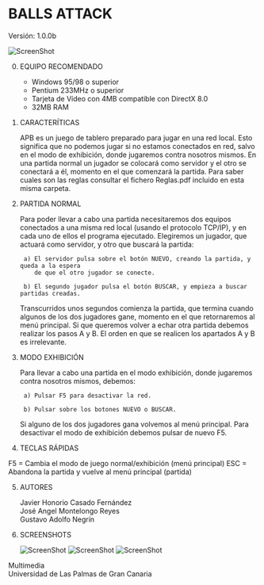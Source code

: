 BALLS ATTACK 
============
Versión: 1.0.0b

![ScreenShot](https://raw.github.com/jhcasado/screenshots/master/Balls_Attack/apb_01.png)

0. EQUIPO RECOMENDADO
   * Windows 95/98 o superior
   * Pentium 233MHz o superior 
   * Tarjeta de Vídeo con 4MB compatible con DirectX 8.0 
   * 32MB RAM   


1. CARACTERÍTICAS

      APB es un juego de tablero preparado para jugar en una red local. Esto significa 
   que no podemos jugar si no estamos conectados en red, salvo en el modo de exhibición, 
   donde jugaremos contra nosotros mismos. En una partida normal un jugador se colocará
   como servidor y el otro se conectará a él, momento en el que comenzará la partida.
   Para saber cuales son las reglas consultar el fichero Reglas.pdf incluido en esta 
   misma carpeta.


2. PARTIDA NORMAL

      Para poder llevar a cabo una partida necesitaremos dos equipos conectados a una misma 
   red local (usando el protocolo TCP/IP), y en cada uno de ellos el programa ejecutado. 
   Elegiremos un jugador, que actuará como servidor, y otro que buscará la partida:

		a) El servidor pulsa sobre el botón NUEVO, creando la partida, y queda a la espera
           de que el otro jugador se conecte.

		b) El segundo jugador pulsa el botón BUSCAR, y empieza a buscar partidas creadas.

      Transcurridos unos segundos comienza la partida, que termina cuando algunos de los dos 
   jugadores gane, momento en el que retornaremos al menú principal. Si que queremos volver
   a echar otra partida debemos realizar los pasos A y B. El orden en que se realicen los
   apartados A y B es irrelevante.


3. MODO EXHIBICIÓN

      Para llevar a cabo una partida en el modo exhibición, donde jugaremos contra nosotros
   mismos, debemos:
	
		a) Pulsar F5 para desactivar la red.

		b) Pulsar sobre los botones NUEVO o BUSCAR.

      Si alguno de los dos jugadores gana volvemos al menú principal. Para desactivar el modo 
   de exhibición debemos pulsar de nuevo F5.


4. TECLAS RÁPIDAS
	
  F5 = Cambia el modo de juego normal/exhibición (menú principal)
  ESC = Abandona la partida y vuelve al menú principal (partida)

	
5. AUTORES
    
   Javier Honorio Casado Fernández  
   José Angel Montelongo Reyes  
   Gustavo Adolfo Negrín  


6. SCREENSHOTS

   ![ScreenShot](https://raw.github.com/jhcasado/screenshots/master/Balls_Attack/apb_02.png)
   ![ScreenShot](https://raw.github.com/jhcasado/screenshots/master/Balls_Attack/apb_03.png)
   ![ScreenShot](https://raw.github.com/jhcasado/screenshots/master/Balls_Attack/apb_04.png)

Multimedia  
Universidad de Las Palmas de Gran Canaria	


